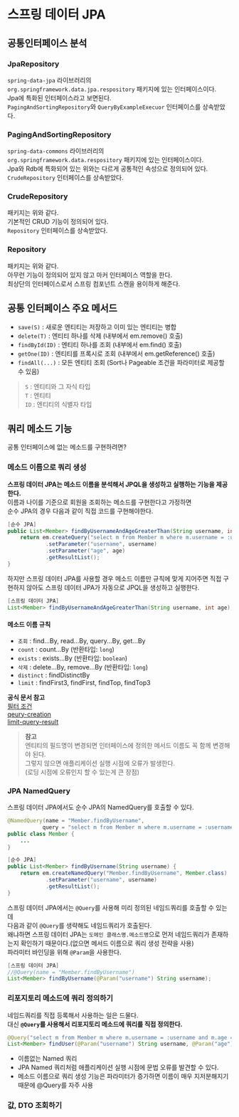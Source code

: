 # 스프링 데이터 JPA


## 공통인터페이스 분석


### JpaRepository
`spring-data-jpa` 라이브러리의  
`org.springframework.data.jpa.respository` 패키지에 있는 인터페이스이다.  
Jpa에 특화된 인터페이스라고 보면된다.  
`PagingAndSortingRepository`와 `QueryByExampleExecuor` 인터페이스를 상속받았다.  


### PagingAndSortingRepository
`spring-data-commons` 라이브러리의  
`org.springframework.data.respository` 패키지에 있는 인터페이스이다.  
Jpa와 Rdb에 특화되어 있는 위와는 다르게 공통적인 속성으로 정의되어 있다.  
`CrudeRepository` 인터페이스를 상속받았다.  

### CrudeRepository
패키지는 위와 같다.  
기본적인 CRUD 기능이 정의되어 있다.  
`Repository` 인터페이스를 상속받았다.  

### Repository
패키지는 위와 같다.  
아무런 기능이 정의되어 있지 않고 마커 인터페이스 역할을 한다.  
최상단의 인터페이스로서 스프링 컴포넌트 스캔을 용이하게 해준다.  

## 공통 인터페이스 주요 메서드
* `save(S)` : 새로운 엔티티는 저장하고 이미 있는 엔티티는 병합
* `delete(T)` : 엔티티 하나를 삭제 (내부에서 em.remove() 호출)
* `findById(ID)` : 엔티티 하나를 조회 (내부에서 em.find() 호출)
* `getOne(ID)` : 엔티티를 프록시로 조회 (내부에서 em.getReference() 호출)
* `findAll(...)` : 모든 엔티티 조회 (Sort나 Pageable 조건을 파라미터로 제공할 수 있음)  

> `S` : 엔티티와 그 자식 타입  
`T` : 엔티티  
`ID` : 엔티티의 식별자 타입  


## 쿼리 메소드 기능
공통 인터페이스에 없는 메소드를 구현하려면?  

### 메소드 이름으로 쿼리 생성
**스프링 데이터 JPA는 메소드 이름을 분석해서 JPQL을 생성하고 실행하는 기능을 제공한다.**  
이름과 나이를 기준으로 회원을 조회하는 메소드를 구현한다고 가정하면  
순수 JPA의 경우 다음과 같이 직접 코드를 구현해야한다.  
```java
[순수 JPA]
public List<Member> findByUsernameAndAgeGreaterThan(String username, int age) {
    return em.createQuery("select m from Member m where m.username = :username and m.age > :age", Member.class)
            .setParameter("username", username)
            .setParameter("age", age)
            .getResultList();
}
```  
하지만 스프링 데이터 JPA를 사용할 경우 메소드 이름만 규칙에 맞게 지어주면 직접 구현하지 않아도 스프링 데이터 JPA가 자동으로 JPQL을 생성하고 실행한다.  
```java
[스프링 데이터 JPA]
List<Member> findByUsernameAndAgeGreaterThan(String username, int age);
```
#### 메소드 이름 규칙  
* `조회` : find...By, read...By, query...By, get...By
* `count` : count...By (반환타입: `long`)
* `exists` : exists...By (반환타입: `boolean`)
* `삭제` : delete...By, remove...By (반환타입: `long`)
* `distinct` : findDistinctBy
* `limit` : findFirst3, findFirst, findTop, findTop3  

**공식 문서 참고**  
[필터 조건](https://docs.spring.io/spring-data/jpa/docs/current/reference/html/#jpa.query-methods.query-creation)  
[qeury-creation](https://docs.spring.io/spring-data/jpa/docs/current/reference/html/#repositories.query-methods.query-creation)  
[limit-query-result](https://docs.spring.io/spring-data/jpa/docs/current/reference/html/#repositories.limit-query-result)  
  
> **참고**  
엔티티의 필드명이 변경되면 인터페이스에 정의한 메서드 이름도 꼭 함께 변경해야 된다.  
그렇지 않으면 애플리케이션 실행 시점에 오류가 발생한다.  
(로딩 시점에 오류인지 할 수 있는게 큰 장점)  

### JPA NamedQuery
스프링 데이터 JPA에서도 순수 JPA의 NamedQuery를 호출할 수 있다.  
```java
@NamedQuery(name = "Member.findByUsername", 
           query = "select m from Member m where m.username = :username")
public class Member {
    ...
}
```
```java
[순수 JPA]
public List<Member> findByUsername(String username) {
    return em.createNamedQuery("Member.findByUsername", Member.class)
            .setParameter("username", username)
            .getResultList();
}
```  
스프링 데이터 JPA에서는 `@Query`를 사용해 미리 정의된 네임드쿼리를 호출할 수 있는데  
다음과 같이 `@Query`를 생략해도 네임드쿼리가 호출된다.  
왜냐하면 스프링 데이터 JPA는 `도메인 클래스명.메소드명`으로 먼저 네임드쿼리가 존재하는지 확인하기 때문이다.(없으면 메서드 이름으로 쿼리 생성 전략을 사용)    
파라미터 바인딩을 위해 `@Param`을 사용한다.  
```java
[스프링 데이터 JPA]
//@Query(name = "Member.findByUsername")
List<Member> findByUsername(@Param("username") String username);
```

### 리포지토리 메소드에 쿼리 정의하기
네임드쿼리를 직접 등록해서 사용하는 일은 드물다.  
대신 **`@Query`를 사용해서 리포지토리 메소드에 쿼리를 직접 정의한다.**  
```java
@Query("select m from Member m where m.username = :username and m.age = :age")
List<Member> findUser(@Param("username") String username, @Param("age") int age);
```  
* 이름없는 Named 쿼리
* JPA Named 쿼리처럼 애플리케이션 실행 시점에 문법 오류를 발견할 수 있다.  
* 메소드 이름으로 쿼리 생성 기능은 파라미터가 증가하면 이름이 매우 지저분해지기 때문에 @Query를 자주 사용

### 값, DTO 조회하기








